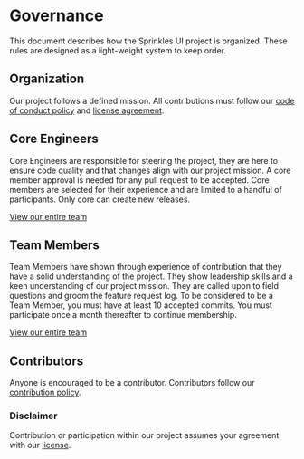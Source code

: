 # Governance

This document describes how the Sprinkles UI project is organized. These rules are designed as a light-weight system to keep order.

## Organization

Our project follows a defined mission. All contributions must follow our [code of conduct policy](./CODEOFCONDUCT.md) and [license agreement](./LICENSE.md).

## Core Engineers

Core Engineers are responsible for steering the project, they are here to ensure code quality and that changes align with our project mission. A core member approval is needed for any pull request to be accepted. Core members are selected for their experience and are limited to a handful of participants. Only core can create new releases.

[View our entire team](./TEAM.md)

## Team Members

Team Members have shown through experience of contribution that they have a solid understanding of the project. They show leadership skills and a keen understanding of our project mission. They are called upon to field questions and groom the feature request log. To be considered to be a Team Member, you must have at least 10 accepted commits. You must participate once a month thereafter to continue membership.

[View our entire team](./TEAM.md)

## Contributors

Anyone is encouraged to be a contributor. Contributors follow our [contribution policy](./CONTRIBUTING.md).

### Disclaimer

Contribution or participation within our project assumes your agreement with our [license](./LICENSE.md).

